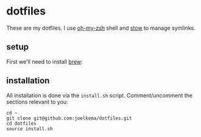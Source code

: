 # dotfiles

These are my dotfiles. I use [oh-my-zsh](https://github.com/robbyrussell/oh-my-zsh) shell and [stow](http://www.gnu.org/software/stow/) to manage symlinks.

## setup

First we'll need to install [brew](http://brew.sh/):

## installation

All installation is done via the `install.sh` script. Comment/uncomment the sections relevant to you:

```
cd ~
git clone git@github.com:joelkema/dotfiles.git
cd dotfiles
source install.sh
```
